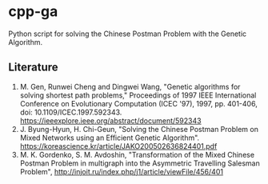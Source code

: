 # cpp-ga
Python script for solving the Chinese Postman Problem with the Genetic Algorithm.
## Literature
1. M. Gen, Runwei Cheng and Dingwei Wang, "Genetic algorithms for solving shortest path problems," Proceedings of 1997 IEEE International Conference on Evolutionary Computation (ICEC '97), 1997, pp. 401-406, doi: 10.1109/ICEC.1997.592343. https://ieeexplore.ieee.org/abstract/document/592343
2. J. Byung-Hyun, H. Chi-Geun, "Solving the Chinese Postman Problem on Mixed Networks using an Efficient Genetic Algorithm". https://koreascience.kr/article/JAKO200502636824401.pdf
3. M. K. Gordenko, S. M. Avdoshin, "Transformation of the Mixed Chinese Postman Problem in multigraph into the Asymmetric Travelling Salesman Problem", http://injoit.ru/index.php/j1/article/viewFile/456/401
